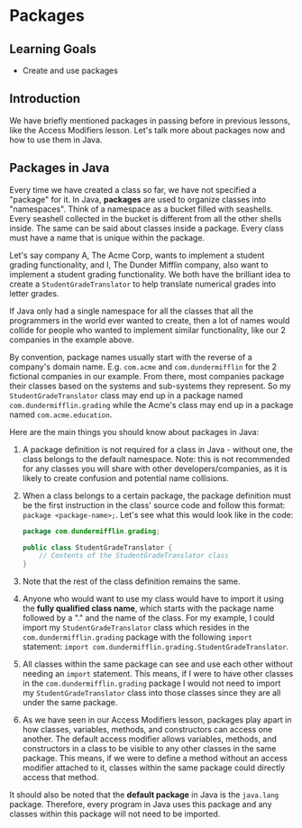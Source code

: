 # Packages

## Learning Goals

- Create and use packages

## Introduction

We have briefly mentioned packages in passing before in previous lessons,
like the Access Modifiers lesson. Let's talk more about packages now
and how to use them in Java.

## Packages in Java

Every time we have created a class so far, we have not specified a "package" for
it. In Java, **packages** are used to organize classes into "namespaces". Think
of a namespace as a bucket filled with seashells. Every seashell collected in
the bucket is different from all the other shells inside. The same can be said
about classes inside a package. Every class must have a name that is unique
within the package.

Let's say company A, The Acme Corp, wants to implement a student grading
functionality, and I, The Dunder Mifflin company, also want to implement a
student grading functionality. We both have the brilliant idea to create a
`StudentGradeTranslator` to help translate numerical grades into letter grades.

If Java only had a single namespace for all the classes that all the programmers
in the world ever wanted to create, then a lot of names would collide for people
who wanted to implement similar functionality, like our 2 companies in the
example above.

By convention, package names usually start with the reverse of a company's
domain name. E.g. `com.acme` and `com.dundermifflin` for the 2 fictional
companies in our example. From there, most companies package their classes based
on the systems and sub-systems they represent. So my `StudentGradeTranslator`
class may end up in a package named `com.dundermifflin.grading` while the
Acme's class may end up in a package named `com.acme.education`.

Here are the main things you should know about packages in Java:

1. A package definition is not required for a class in Java - without one, the
   class belongs to the default namespace. Note: this is not recommended for any
   classes you will share with other developers/companies, as it is likely to
   create confusion and potential name collisions.
2. When a class belongs to a certain package, the package definition must be the
   first instruction in the class' source code and follow this format: `package
   <package-name>;`. Let's see what this would look like in the code:

    ```java
    package com.dundermifflin.grading;
    
    public class StudentGradeTranslator {
        // Contents of the StudentGradeTranslator class
    }
    ```

3. Note that the rest of the class definition remains the same.
4. Anyone who would want to use my class would have to import it using the
   **fully qualified class name**, which starts with the package name
   followed by a "." and the name of the class. For my example, I could import
   my `StudentGradeTranslator` class which resides in the
   `com.dundermifflin.grading` package with the following `import` statement:
   `import com.dundermifflin.grading.StudentGradeTranslator`.
5. All classes within the same package can see and use each other without
   needing an `import` statement. This means, if I were to have other classes
   in the `com.dundermifflin.grading` package I would not need to import my
   `StudentGradeTranslator` class into those classes since they are all under
   the same package.
6. As we have seen in our Access Modifiers lesson, packages play apart in
   how classes, variables, methods, and constructors can access one another.
   The default access modifier allows variables, methods, and constructors in a
   class to be visible to any other classes in the same package. This means, if
   we were to define a method without an access modifier attached to it, classes
   within the same package could directly access that method.


It should also be noted that the **default package** in Java is the `java.lang`
package. Therefore, every program in Java uses this package and any classes
within this package will not need to be imported.